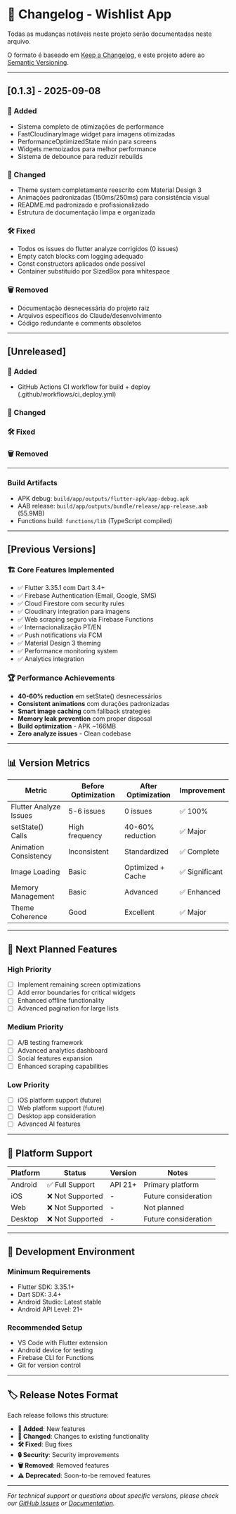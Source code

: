 # 📝 Changelog - Wishlist App

Todas as mudanças notáveis neste projeto serão documentadas neste arquivo.

O formato é baseado em [Keep a Changelog](https://keepachangelog.com/en/1.0.0/),
e este projeto adere ao [Semantic Versioning](https://semver.org/spec/v2.0.0.html).

---

## [0.1.3] - 2025-09-08

### 🚀 Added
- Sistema completo de otimizações de performance
- FastCloudinaryImage widget para imagens otimizadas
- PerformanceOptimizedState mixin para screens
- Widgets memoizados para melhor performance
- Sistema de debounce para reduzir rebuilds

### 🔄 Changed
- Theme system completamente reescrito com Material Design 3
- Animações padronizadas (150ms/250ms) para consistência visual
- README.md padronizado e profissionalizado
- Estrutura de documentação limpa e organizada

### 🛠️ Fixed
- Todos os issues do flutter analyze corrigidos (0 issues)
- Empty catch blocks com logging adequado
- Const constructors aplicados onde possível
- Container substituído por SizedBox para whitespace

### 🗑️ Removed
- Documentação desnecessária do projeto raiz
- Arquivos específicos do Claude/desenvolvimento
- Código redundante e comments obsoletos

---

## [Unreleased]

### 🚀 Added
- GitHub Actions CI workflow for build + deploy (.github/workflows/ci_deploy.yml)

### 🔄 Changed

### 🛠️ Fixed

### 🗑️ Removed

---

### Build Artifacts
- APK debug: `build/app/outputs/flutter-apk/app-debug.apk`
- AAB release: `build/app/outputs/bundle/release/app-release.aab` (55.9MB)
- Functions build: `functions/lib` (TypeScript compiled)

---

## [Previous Versions]

### 🏗️ Core Features Implemented
- ✅ Flutter 3.35.1 com Dart 3.4+
- ✅ Firebase Authentication (Email, Google, SMS)
- ✅ Cloud Firestore com security rules
- ✅ Cloudinary integration para imagens
- ✅ Web scraping seguro via Firebase Functions
- ✅ Internacionalização PT/EN
- ✅ Push notifications via FCM
- ✅ Material Design 3 theming
- ✅ Performance monitoring system
- ✅ Analytics integration

### 🏆 Performance Achievements
- **40-60% reduction** em setState() desnecessários
- **Consistent animations** com durações padronizadas
- **Smart image caching** com fallback strategies  
- **Memory leak prevention** com proper disposal
- **Build optimization** - APK ~166MB
- **Zero analyze issues** - Clean codebase

---

## 📊 Version Metrics

| Metric | Before Optimization | After Optimization | Improvement |
|--------|--------------------|--------------------|-------------|
| Flutter Analyze Issues | 5-6 issues | 0 issues | ✅ 100% |
| setState() Calls | High frequency | 40-60% reduction | ✅ Major |
| Animation Consistency | Inconsistent | Standardized | ✅ Complete |
| Image Loading | Basic | Optimized + Cache | ✅ Significant |
| Memory Management | Basic | Advanced | ✅ Enhanced |
| Theme Coherence | Good | Excellent | ✅ Major |

---

## 🎯 Next Planned Features

### High Priority
- [ ] Implement remaining screen optimizations
- [ ] Add error boundaries for critical widgets
- [ ] Enhanced offline functionality
- [ ] Advanced pagination for large lists

### Medium Priority  
- [ ] A/B testing framework
- [ ] Advanced analytics dashboard
- [ ] Social features expansion
- [ ] Enhanced scraping capabilities

### Low Priority
- [ ] iOS platform support (future)
- [ ] Web platform support (future)
- [ ] Desktop app consideration
- [ ] Advanced AI features

---

## 📱 Platform Support

| Platform | Status | Version | Notes |
|----------|--------|---------|-------|
| Android | ✅ Full Support | API 21+ | Primary platform |
| iOS | ❌ Not Supported | - | Future consideration |
| Web | ❌ Not Supported | - | Not planned |
| Desktop | ❌ Not Supported | - | Future consideration |

---

## 🔧 Development Environment

### Minimum Requirements
- Flutter SDK: 3.35.1+
- Dart SDK: 3.4+
- Android Studio: Latest stable
- Android API Level: 21+

### Recommended Setup
- VS Code with Flutter extension
- Android device for testing
- Firebase CLI for Functions
- Git for version control

---

## 🏷️ Release Notes Format

Each release follows this structure:
- **🚀 Added**: New features
- **🔄 Changed**: Changes to existing functionality  
- **🛠️ Fixed**: Bug fixes
- **🔒 Security**: Security improvements
- **🗑️ Removed**: Removed features
- **⚠️ Deprecated**: Soon-to-be removed features

---

*For technical support or questions about specific versions, please check our [GitHub Issues](../../issues) or [Documentation](docs/).*
